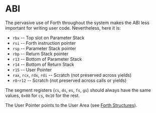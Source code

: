 ABI
===

The pervasive use of Forth throughout the system makes the ABI less important for writing user code. Nevertheless, here it is:

-	`rbx` -- Top slot on Parameter Stack
-	`rsi` -- Forth instruction pointer
-	`rsp` -- Parameter Stack pointer
-	`rbp` -- Return Stack pointer
-	`r13` -- Bottom of Parameter Stack
-	`r14` -- Bottom of Return Stack
-	`r15` -- User Pointer
-	`rax`, `rcx`, `rdx`, `rdi` -- Scratch (not preserved across yields)
-	`r8`\-`r12` -- Scratch (not preserved across calls or yields)

The segment registers (`cs`, `ds`, `es`, `fs`, `gs`) should always have the same values, `0x08` for `cs`, `0x10` for the rest.

The User Pointer points to the User Area (see [Forth Structures](../../forth/structures.md#user-area)).
